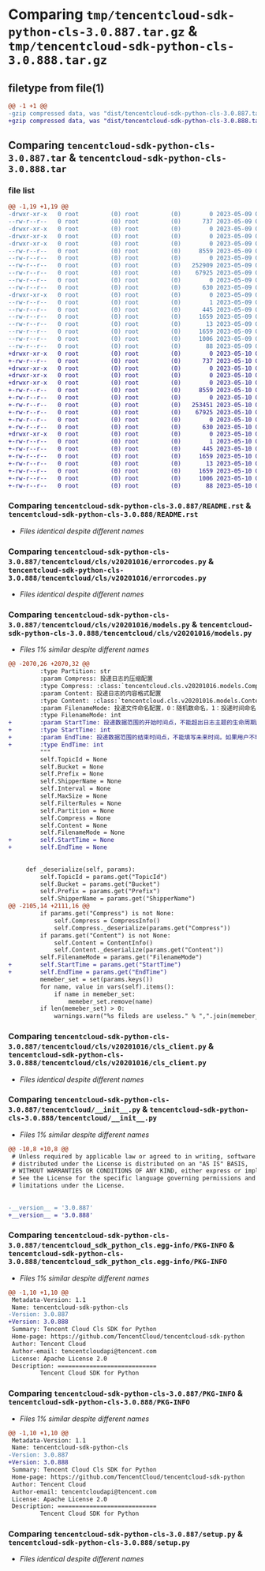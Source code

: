 # Comparing `tmp/tencentcloud-sdk-python-cls-3.0.887.tar.gz` & `tmp/tencentcloud-sdk-python-cls-3.0.888.tar.gz`

## filetype from file(1)

```diff
@@ -1 +1 @@
-gzip compressed data, was "dist/tencentcloud-sdk-python-cls-3.0.887.tar", last modified: Tue May  9 02:37:09 2023, max compression
+gzip compressed data, was "dist/tencentcloud-sdk-python-cls-3.0.888.tar", last modified: Wed May 10 02:01:46 2023, max compression
```

## Comparing `tencentcloud-sdk-python-cls-3.0.887.tar` & `tencentcloud-sdk-python-cls-3.0.888.tar`

### file list

```diff
@@ -1,19 +1,19 @@
-drwxr-xr-x   0 root         (0) root         (0)        0 2023-05-09 02:37:09.000000 tencentcloud-sdk-python-cls-3.0.887/
--rw-r--r--   0 root         (0) root         (0)      737 2023-05-09 02:37:09.000000 tencentcloud-sdk-python-cls-3.0.887/README.rst
-drwxr-xr-x   0 root         (0) root         (0)        0 2023-05-09 02:37:09.000000 tencentcloud-sdk-python-cls-3.0.887/tencentcloud/
-drwxr-xr-x   0 root         (0) root         (0)        0 2023-05-09 02:37:09.000000 tencentcloud-sdk-python-cls-3.0.887/tencentcloud/cls/
-drwxr-xr-x   0 root         (0) root         (0)        0 2023-05-09 02:37:09.000000 tencentcloud-sdk-python-cls-3.0.887/tencentcloud/cls/v20201016/
--rw-r--r--   0 root         (0) root         (0)     8559 2023-05-09 02:37:09.000000 tencentcloud-sdk-python-cls-3.0.887/tencentcloud/cls/v20201016/errorcodes.py
--rw-r--r--   0 root         (0) root         (0)        0 2023-05-09 02:37:09.000000 tencentcloud-sdk-python-cls-3.0.887/tencentcloud/cls/v20201016/__init__.py
--rw-r--r--   0 root         (0) root         (0)   252909 2023-05-09 02:37:09.000000 tencentcloud-sdk-python-cls-3.0.887/tencentcloud/cls/v20201016/models.py
--rw-r--r--   0 root         (0) root         (0)    67925 2023-05-09 02:37:09.000000 tencentcloud-sdk-python-cls-3.0.887/tencentcloud/cls/v20201016/cls_client.py
--rw-r--r--   0 root         (0) root         (0)        0 2023-05-09 02:37:09.000000 tencentcloud-sdk-python-cls-3.0.887/tencentcloud/cls/__init__.py
--rw-r--r--   0 root         (0) root         (0)      630 2023-05-09 02:37:09.000000 tencentcloud-sdk-python-cls-3.0.887/tencentcloud/__init__.py
-drwxr-xr-x   0 root         (0) root         (0)        0 2023-05-09 02:37:09.000000 tencentcloud-sdk-python-cls-3.0.887/tencentcloud_sdk_python_cls.egg-info/
--rw-r--r--   0 root         (0) root         (0)        1 2023-05-09 02:37:09.000000 tencentcloud-sdk-python-cls-3.0.887/tencentcloud_sdk_python_cls.egg-info/dependency_links.txt
--rw-r--r--   0 root         (0) root         (0)      445 2023-05-09 02:37:09.000000 tencentcloud-sdk-python-cls-3.0.887/tencentcloud_sdk_python_cls.egg-info/SOURCES.txt
--rw-r--r--   0 root         (0) root         (0)     1659 2023-05-09 02:37:09.000000 tencentcloud-sdk-python-cls-3.0.887/tencentcloud_sdk_python_cls.egg-info/PKG-INFO
--rw-r--r--   0 root         (0) root         (0)       13 2023-05-09 02:37:09.000000 tencentcloud-sdk-python-cls-3.0.887/tencentcloud_sdk_python_cls.egg-info/top_level.txt
--rw-r--r--   0 root         (0) root         (0)     1659 2023-05-09 02:37:09.000000 tencentcloud-sdk-python-cls-3.0.887/PKG-INFO
--rw-r--r--   0 root         (0) root         (0)     1006 2023-05-09 02:37:09.000000 tencentcloud-sdk-python-cls-3.0.887/setup.py
--rw-r--r--   0 root         (0) root         (0)       88 2023-05-09 02:37:09.000000 tencentcloud-sdk-python-cls-3.0.887/setup.cfg
+drwxr-xr-x   0 root         (0) root         (0)        0 2023-05-10 02:01:46.000000 tencentcloud-sdk-python-cls-3.0.888/
+-rw-r--r--   0 root         (0) root         (0)      737 2023-05-10 02:01:46.000000 tencentcloud-sdk-python-cls-3.0.888/README.rst
+drwxr-xr-x   0 root         (0) root         (0)        0 2023-05-10 02:01:46.000000 tencentcloud-sdk-python-cls-3.0.888/tencentcloud/
+drwxr-xr-x   0 root         (0) root         (0)        0 2023-05-10 02:01:46.000000 tencentcloud-sdk-python-cls-3.0.888/tencentcloud/cls/
+drwxr-xr-x   0 root         (0) root         (0)        0 2023-05-10 02:01:46.000000 tencentcloud-sdk-python-cls-3.0.888/tencentcloud/cls/v20201016/
+-rw-r--r--   0 root         (0) root         (0)     8559 2023-05-10 02:01:46.000000 tencentcloud-sdk-python-cls-3.0.888/tencentcloud/cls/v20201016/errorcodes.py
+-rw-r--r--   0 root         (0) root         (0)        0 2023-05-10 02:01:46.000000 tencentcloud-sdk-python-cls-3.0.888/tencentcloud/cls/v20201016/__init__.py
+-rw-r--r--   0 root         (0) root         (0)   253451 2023-05-10 02:01:46.000000 tencentcloud-sdk-python-cls-3.0.888/tencentcloud/cls/v20201016/models.py
+-rw-r--r--   0 root         (0) root         (0)    67925 2023-05-10 02:01:46.000000 tencentcloud-sdk-python-cls-3.0.888/tencentcloud/cls/v20201016/cls_client.py
+-rw-r--r--   0 root         (0) root         (0)        0 2023-05-10 02:01:46.000000 tencentcloud-sdk-python-cls-3.0.888/tencentcloud/cls/__init__.py
+-rw-r--r--   0 root         (0) root         (0)      630 2023-05-10 02:01:46.000000 tencentcloud-sdk-python-cls-3.0.888/tencentcloud/__init__.py
+drwxr-xr-x   0 root         (0) root         (0)        0 2023-05-10 02:01:46.000000 tencentcloud-sdk-python-cls-3.0.888/tencentcloud_sdk_python_cls.egg-info/
+-rw-r--r--   0 root         (0) root         (0)        1 2023-05-10 02:01:46.000000 tencentcloud-sdk-python-cls-3.0.888/tencentcloud_sdk_python_cls.egg-info/dependency_links.txt
+-rw-r--r--   0 root         (0) root         (0)      445 2023-05-10 02:01:46.000000 tencentcloud-sdk-python-cls-3.0.888/tencentcloud_sdk_python_cls.egg-info/SOURCES.txt
+-rw-r--r--   0 root         (0) root         (0)     1659 2023-05-10 02:01:46.000000 tencentcloud-sdk-python-cls-3.0.888/tencentcloud_sdk_python_cls.egg-info/PKG-INFO
+-rw-r--r--   0 root         (0) root         (0)       13 2023-05-10 02:01:46.000000 tencentcloud-sdk-python-cls-3.0.888/tencentcloud_sdk_python_cls.egg-info/top_level.txt
+-rw-r--r--   0 root         (0) root         (0)     1659 2023-05-10 02:01:46.000000 tencentcloud-sdk-python-cls-3.0.888/PKG-INFO
+-rw-r--r--   0 root         (0) root         (0)     1006 2023-05-10 02:01:46.000000 tencentcloud-sdk-python-cls-3.0.888/setup.py
+-rw-r--r--   0 root         (0) root         (0)       88 2023-05-10 02:01:46.000000 tencentcloud-sdk-python-cls-3.0.888/setup.cfg
```

### Comparing `tencentcloud-sdk-python-cls-3.0.887/README.rst` & `tencentcloud-sdk-python-cls-3.0.888/README.rst`

 * *Files identical despite different names*

### Comparing `tencentcloud-sdk-python-cls-3.0.887/tencentcloud/cls/v20201016/errorcodes.py` & `tencentcloud-sdk-python-cls-3.0.888/tencentcloud/cls/v20201016/errorcodes.py`

 * *Files identical despite different names*

### Comparing `tencentcloud-sdk-python-cls-3.0.887/tencentcloud/cls/v20201016/models.py` & `tencentcloud-sdk-python-cls-3.0.888/tencentcloud/cls/v20201016/models.py`

 * *Files 1% similar despite different names*

```diff
@@ -2070,26 +2070,32 @@
         :type Partition: str
         :param Compress: 投递日志的压缩配置
         :type Compress: :class:`tencentcloud.cls.v20201016.models.CompressInfo`
         :param Content: 投递日志的内容格式配置
         :type Content: :class:`tencentcloud.cls.v20201016.models.ContentInfo`
         :param FilenameMode: 投递文件命名配置，0：随机数命名，1：投递时间命名，默认0（随机数命名）
         :type FilenameMode: int
+        :param StartTime: 投递数据范围的开始时间点，不能超出日志主题的生命周期起点。如果用户不填写，默认为用户新建投递任务的时间。
+        :type StartTime: int
+        :param EndTime: 投递数据范围的结束时间点，不能填写未来时间。如果用户不填写，默认为持续投递，即无限。
+        :type EndTime: int
         """
         self.TopicId = None
         self.Bucket = None
         self.Prefix = None
         self.ShipperName = None
         self.Interval = None
         self.MaxSize = None
         self.FilterRules = None
         self.Partition = None
         self.Compress = None
         self.Content = None
         self.FilenameMode = None
+        self.StartTime = None
+        self.EndTime = None
 
 
     def _deserialize(self, params):
         self.TopicId = params.get("TopicId")
         self.Bucket = params.get("Bucket")
         self.Prefix = params.get("Prefix")
         self.ShipperName = params.get("ShipperName")
@@ -2105,14 +2111,16 @@
         if params.get("Compress") is not None:
             self.Compress = CompressInfo()
             self.Compress._deserialize(params.get("Compress"))
         if params.get("Content") is not None:
             self.Content = ContentInfo()
             self.Content._deserialize(params.get("Content"))
         self.FilenameMode = params.get("FilenameMode")
+        self.StartTime = params.get("StartTime")
+        self.EndTime = params.get("EndTime")
         memeber_set = set(params.keys())
         for name, value in vars(self).items():
             if name in memeber_set:
                 memeber_set.remove(name)
         if len(memeber_set) > 0:
             warnings.warn("%s fileds are useless." % ",".join(memeber_set))
```

### Comparing `tencentcloud-sdk-python-cls-3.0.887/tencentcloud/cls/v20201016/cls_client.py` & `tencentcloud-sdk-python-cls-3.0.888/tencentcloud/cls/v20201016/cls_client.py`

 * *Files identical despite different names*

### Comparing `tencentcloud-sdk-python-cls-3.0.887/tencentcloud/__init__.py` & `tencentcloud-sdk-python-cls-3.0.888/tencentcloud/__init__.py`

 * *Files 1% similar despite different names*

```diff
@@ -10,8 +10,8 @@
 # Unless required by applicable law or agreed to in writing, software
 # distributed under the License is distributed on an "AS IS" BASIS,
 # WITHOUT WARRANTIES OR CONDITIONS OF ANY KIND, either express or implied.
 # See the License for the specific language governing permissions and
 # limitations under the License.
 
 
-__version__ = '3.0.887'
+__version__ = '3.0.888'
```

### Comparing `tencentcloud-sdk-python-cls-3.0.887/tencentcloud_sdk_python_cls.egg-info/PKG-INFO` & `tencentcloud-sdk-python-cls-3.0.888/tencentcloud_sdk_python_cls.egg-info/PKG-INFO`

 * *Files 1% similar despite different names*

```diff
@@ -1,10 +1,10 @@
 Metadata-Version: 1.1
 Name: tencentcloud-sdk-python-cls
-Version: 3.0.887
+Version: 3.0.888
 Summary: Tencent Cloud Cls SDK for Python
 Home-page: https://github.com/TencentCloud/tencentcloud-sdk-python
 Author: Tencent Cloud
 Author-email: tencentcloudapi@tencent.com
 License: Apache License 2.0
 Description: ============================
         Tencent Cloud SDK for Python
```

### Comparing `tencentcloud-sdk-python-cls-3.0.887/PKG-INFO` & `tencentcloud-sdk-python-cls-3.0.888/PKG-INFO`

 * *Files 1% similar despite different names*

```diff
@@ -1,10 +1,10 @@
 Metadata-Version: 1.1
 Name: tencentcloud-sdk-python-cls
-Version: 3.0.887
+Version: 3.0.888
 Summary: Tencent Cloud Cls SDK for Python
 Home-page: https://github.com/TencentCloud/tencentcloud-sdk-python
 Author: Tencent Cloud
 Author-email: tencentcloudapi@tencent.com
 License: Apache License 2.0
 Description: ============================
         Tencent Cloud SDK for Python
```

### Comparing `tencentcloud-sdk-python-cls-3.0.887/setup.py` & `tencentcloud-sdk-python-cls-3.0.888/setup.py`

 * *Files identical despite different names*

